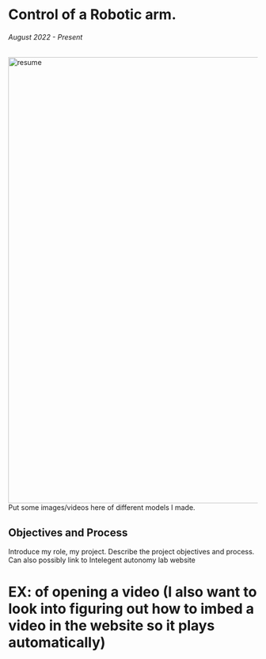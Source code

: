 # Control of a Robotic arm.
###### August 2022 - Present
<img src="Evan_Strittmatter_Resume_01-12-2023.pdf" alt="resume" width=900 /> 
Put some images/videos here of different models I made.

## Objectives and Process
Introduce my role, my project. Describe the project objectives and process. Can also possibly link to Intelegent autonomy lab website




# EX: of opening a video (I also want to look into figuring out how to imbed a video in the website so it plays automatically)








